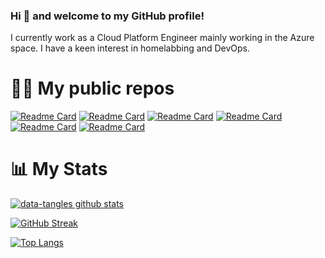 ### Hi 👋 and welcome to my GitHub profile!

I currently work as a Cloud Platform Engineer mainly working in the Azure space. I have a keen interest in homelabbing and DevOps.

# 🧑‍💻 My public repos

[![Readme Card](https://github-readme-stats.vercel.app/api/pin/?username=data-tangles&repo=kubernetes-homelab&theme=radical)](https://github.com/binary-braids/kubernetes-homelab)
[![Readme Card](https://github-readme-stats.vercel.app/api/pin/?username=data-tangles&repo=ansible&theme=radical)](https://github.com/data-tangles/ansible)
[![Readme Card](https://github-readme-stats.vercel.app/api/pin/?username=data-tangles&repo=terraform-oracle&theme=radical)](https://github.com/data-tangles/terraform-oracle)
[![Readme Card](https://github-readme-stats.vercel.app/api/pin/?username=data-tangles&repo=terraform-ansible-lab&theme=radical)](https://github.com/data-tangles/terraform-ansible-lab)
[![Readme Card](https://github-readme-stats.vercel.app/api/pin/?username=data-tangles&repo=packer-esxi&theme=radical)](https://github.com/data-tangles/packer-esxi)
[![Readme Card](https://github-readme-stats.vercel.app/api/pin/?username=data-tangles&repo=terraform-azure&theme=radical)](https://github.com/data-tangles/terraform-azure)

# 📊 My Stats

[![data-tangles github stats](https://github-readme-stats.vercel.app/api?username=data-tangles&show_icons=true&count_private=true&theme=radical&hide=stars)](https://github.com/data-tangles)

[![GitHub Streak](https://github-readme-streak-stats.herokuapp.com/?user=data-tangles&theme=dark&count_private=true&theme=radical)](https://github.com/data-tangles)

[![Top Langs](https://github-readme-stats.vercel.app/api/top-langs/?username=data-tangles&langs_count=8&layout=compact&theme=radical)](https://github.com/data-tangles)
